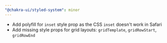 ```yaml
---
"@chakra-ui/styled-system": minor
---
```


- Add polyfill for `inset` style prop as the CSS `inset` doesn't work in Safari
- Add missing style props for grid layouts: `gridTemplate`, `gridRowStart`,
  `gridRowEnd`
